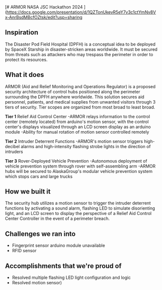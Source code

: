 [# ARMOR
NASA JSC Hackathon 2024
](https://docs.google.com/presentation/d/1QZTonUkevR5eY7v3c1ctYmNv8Vx-AnrBsdMBcfOZtsk/edit?usp=sharing

## Inspiration
The Disaster Pod Field Hospital (DPFH) is a conceptual idea to be deployed by SpaceX Starship in disaster-stricken areas worldwide. It must be secured from threats such as attackers who may trespass the perimeter in order to protect its resources.

## What it does
ARMOR (Aid and Relief Monitoring and Operations Regulator) is a proposed security architecture of control hubs positioned along the perimeter surrounding the DPFH anywhere worldwide. This solution secures aid personnel, patients, and medical supplies from unwanted visitors through 3 tiers of security. Tier scopes are organized from most broad to least broad.
 
**Tier 1**
Relief Aid Control Center
-ARMOR relays information to the control center (remotely located) from arduino's motion sensor, with the control center's displays visualized through an LCD screen display as an arduino module 
-Ability for manual rotation of motion sensor controlled remotely

**Tier 2**
Intruder Deterrent Functions
-ARMOR's motion sensor triggers high-decibel alarms and high-intensity flashing strobe lights in the direction of intruders

**Tier 3**
Rover-Deployed Vehicle Prevention
-Autonomous deployment of vehicle prevention system through rover with self-assembling arm
-ARMOR hubs will be secured to AlaskaGroup's modular vehicle prevention system which stops cars and large trucks

## How we built it
The security hub utilizes a motion sensor to trigger the intruder deterrent functions by activating a sound alarm, flashing LED to simulate disorienting light, and an LCD screen to display the perspective of a Relief Aid Control Center Controller in the event of a perimeter breach.

## Challenges we ran into
- Fingerprint sensor arduino module unavailable
- RFID sensor

## Accomplishments that we're proud of
- Resolved multiple flashing LED light configuration and logic
- Resolved motion sensor)
